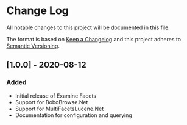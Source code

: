 # Change Log

All notable changes to this project will be documented in this file.

The format is based on [Keep a Changelog](https://keepachangelog.com/) and this project adheres to [Semantic Versioning](https://semver.org/).

## [1.0.0] - 2020-08-12
### Added
* Initial release of Examine Facets
* Support for BoboBrowse.Net
* Support for MultiFacetsLucene.Net
* Documentation for configuration and querying

[Unreleased]: https://github.com/callumbwhyte/examine-facets/compare/release-1.0.0...HEAD